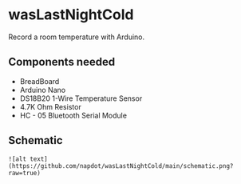 # wasLastNightCold
Record a room temperature with Arduino.

## Components needed

- BreadBoard
- Arduino Nano
- DS18B20 1-Wire Temperature Sensor
- 4.7K Ohm Resistor
- HC - 05 Bluetooth Serial Module

## Schematic

```
![alt text](https://github.com/napdot/wasLastNightCold/main/schematic.png?raw=true)
```

